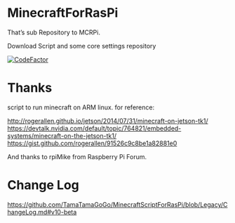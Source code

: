 # MinecraftForRasPi
That’s sub Repository to MCRPi.

Download Script and some core settings repository

[![CodeFactor](https://www.codefactor.io/repository/github/tamatamagogo/minecraftscriptforraspi/badge)](https://www.codefactor.io/repository/github/tamatamagogo/minecraftscriptforraspi)

# Thanks
 script to run minecraft on ARM linux.  for reference:

   http://rogerallen.github.io/jetson/2014/07/31/minecraft-on-jetson-tk1/
   https://devtalk.nvidia.com/default/topic/764821/embedded-systems/minecraft-on-the-jetson-tk1/
   https://gist.github.com/rogerallen/91526c9c8be1a82881e0

And thanks to rpiMike from Raspberry Pi Forum.

# Change Log
https://github.com/TamaTamaGoGo/MinecraftScriptForRasPi/blob/Legacy/ChangeLog.md#v10-beta
